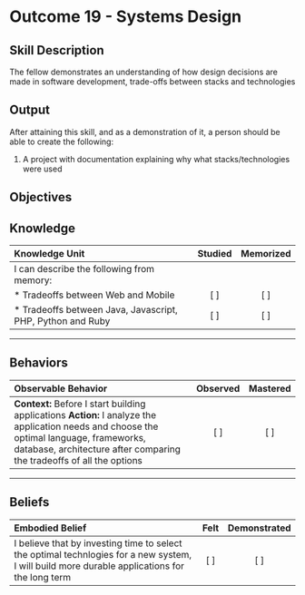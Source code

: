 # Outcome 19 - Systems Design

**Skill Description**
----------
The fellow demonstrates an understanding of how design decisions are made in software development, trade-offs between stacks and technologies

**Output**
----------
After attaining this skill, and as a demonstration of it, a person should be able to create the following:

1. A project with documentation explaining why what stacks/technologies were used


**Objectives**
----------
## **Knowledge**


| Knowledge Unit   |      Studied      | Memorized |
|:-------------|:------------------:|:--------:|
| I can describe the following from memory: | | |
| * Tradeoffs between Web and Mobile | [ ] | [ ]  |
| * Tradeoffs between Java, Javascript, PHP, Python and Ruby    | [ ] | [ ]  |


----------


## **Behaviors**

| Observable Behavior   |      Observed      | Mastered |
|:-------------|:------------------:|:--------:|
| **Context:** Before I start building applications **Action:** I analyze the application needs and choose the optimal language, frameworks, database, architecture after comparing the tradeoffs of all the options | [ ] | [ ]  |



----------


## **Beliefs**


| Embodied Belief   |      Felt      | Demonstrated |
|:-------------|:------------------:|:--------:|
| I believe that by investing time to select the optimal technlogies for a new system, I will build more durable applications for the long term | [ ] | [ ]  |

